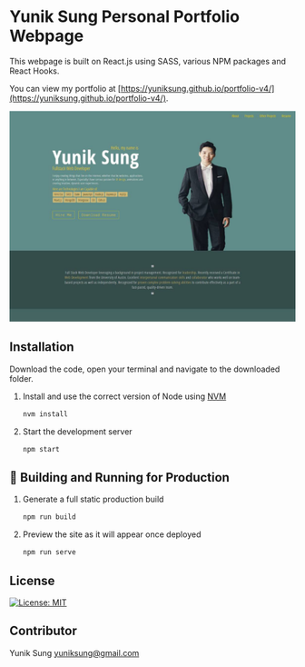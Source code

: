 # Yunik Sung Personal Portfolio Webpage

This webpage is built on React.js using SASS, various NPM packages and React Hooks.

You can view my portfolio at [https://yuniksung.github.io/portfolio-v4/](https://yuniksung.github.io/portfolio-v4/).


![demo](https://github.com/yuniksung/portfolio-v4/blob/main/assets/images/12.jpg?raw=true)

## Installation
Download the code, open your terminal and navigate to the downloaded folder. 

1. Install and use the correct version of Node using [NVM](https://github.com/nvm-sh/nvm)

   ```sh
   nvm install
   ````

2. Start the development server

   ```sh
   npm start
   ```

## 🚀 Building and Running for Production

1. Generate a full static production build

   ```sh
   npm run build
   ```

1. Preview the site as it will appear once deployed

   ```sh
   npm run serve
   ```


## License 
[![License: MIT](https://img.shields.io/badge/License-MIT-yellow.svg)](https://opensource.org/licenses/MIT)

## Contributor
Yunik Sung
yuniksung@gmail.com


